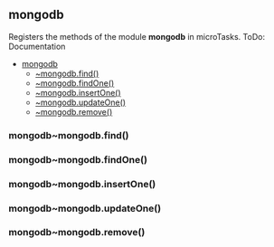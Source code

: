 <a name="module_mongodb"></a>

## mongodb
Registers the methods of the module **mongodb** in microTasks.
ToDo: Documentation


* [mongodb](#module_mongodb)
    * [~mongodb.find()](#module_mongodb..mongodb.find)
    * [~mongodb.findOne()](#module_mongodb..mongodb.findOne)
    * [~mongodb.insertOne()](#module_mongodb..mongodb.insertOne)
    * [~mongodb.updateOne()](#module_mongodb..mongodb.updateOne)
    * [~mongodb.remove()](#module_mongodb..mongodb.remove)

<a name="module_mongodb..mongodb.find"></a>

### mongodb~mongodb.find()
<a name="module_mongodb..mongodb.findOne"></a>

### mongodb~mongodb.findOne()
<a name="module_mongodb..mongodb.insertOne"></a>

### mongodb~mongodb.insertOne()
<a name="module_mongodb..mongodb.updateOne"></a>

### mongodb~mongodb.updateOne()
<a name="module_mongodb..mongodb.remove"></a>

### mongodb~mongodb.remove()
